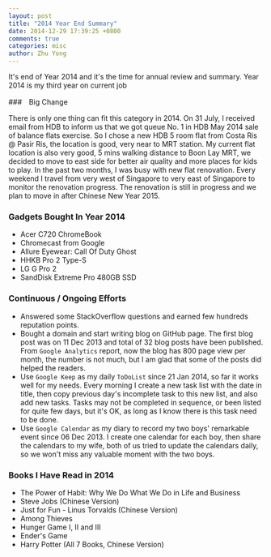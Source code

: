 ```yaml
---
layout: post
title: "2014 Year End Summary"
date: 2014-12-29 17:39:25 +0800
comments: true
categories: misc
author: Zhu Yong
---
```


It's end of Year 2014 and it's the time for annual review and summary. Year 2014 is my third year on current job


###　Big Change

There is only one thing can fit this category in 2014. On 31 July, I received email from HDB to inform us that we got queue No. 1 in HDB May 2014 sale of balance flats exercise. So I chose a new HDB 5 room flat from Costa Ris @ Pasir Ris, the location is good, very near to MRT station. My current flat location is also very good, 5 mins walking distance to Boon Lay MRT, we decided to move to east side for better air quality and more places for kids to play. In the past two months, I was busy with new flat renovation. Every weekend I travel from very west of Singapore to very east of Singapore to monitor the renovation progress. The renovation is still in progress and we plan to move in after Chinese New Year 2015. 


### Gadgets Bought In Year 2014
* Acer C720 ChromeBook
* Chromecast from Google
* Allure Eyewear: Call Of Duty Ghost
* HHKB Pro 2 Type-S
* LG G Pro 2
* SandDisk Extreme Pro 480GB SSD


### Continuous / Ongoing Efforts 
* Answered some StackOverflow questions and earned few hundreds reputation points. 
* Bought a domain and start writing blog on GitHub page. The first blog post was on 11 Dec 2013 and total of 32 blog posts have been published. From `Google Analytics` report, now the blog has 800 page view per month, the number is not much, but I am glad that some of the posts did helped the readers.
* Use `Google Keep` as my daily `ToDoList` since 21 Jan 2014, so far it works well for my needs. Every morning I create a new task list with the date in title, then copy previous day's incomplete task to this new list, and also add new tasks. Tasks may not be completed in sequence, or been listed for quite few days, but it's OK, as long as I know there is this task need to be done.
* Use `Google Calendar` as my diary to record my two boys' remarkable event since 06 Dec 2013. I create one calendar for each boy, then share the calendars to my wife, both of us tried to update the calendars daily, so we won't miss any valuable moment with the two boys. 

### Books I Have Read in 2014
* The Power of Habit: Why We Do What We Do in Life and Business 
* Steve Jobs (Chinese Version)
* Just for Fun - Linus Torvalds (Chinese Version)
* Among Thieves 
* Hunger Game I, II and III
* Ender's Game
* Harry Potter (All 7 Books, Chinese Version)
